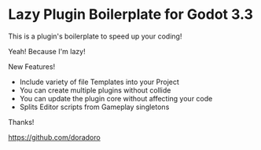 # Lazy Plugin Boilerplate for Godot 3.3
This is a plugin's boilerplate to speed up your coding!

Yeah! Because I'm lazy!

New Features!
- Include variety of file Templates into your Project
- You can create multiple plugins without collide
- You can update the plugin core without affecting your code
- Splits Editor scripts from Gameplay singletons

Thanks!

https://github.com/doradoro
